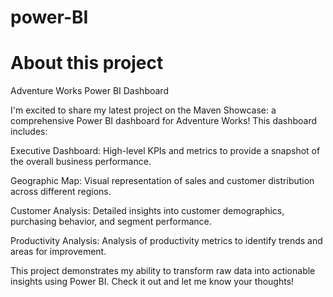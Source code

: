 # power-BI
# About this project
Adventure Works Power BI Dashboard

I'm excited to share my latest project on the Maven Showcase: a comprehensive Power BI dashboard for Adventure Works! This dashboard includes:

Executive Dashboard: High-level KPIs and metrics to provide a snapshot of the overall business performance.

Geographic Map: Visual representation of sales and customer distribution across different regions.

Customer Analysis: Detailed insights into customer demographics, purchasing behavior, and segment performance.

Productivity Analysis: Analysis of productivity metrics to identify trends and areas for improvement.

This project demonstrates my ability to transform raw data into actionable insights using Power BI. Check it out and let me know your thoughts!
